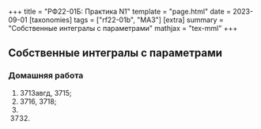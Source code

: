 +++
title = "РФ22-01Б: Практика N1"
template = "page.html"
date = 2023-09-01
[taxonomies]
tags = ["rf22-01b", "MA3"]
[extra]
summary = "Собственные интегралы с параметрами"
mathjax = "tex-mml"
+++

<!-- more -->

## Собственные интегралы с параметрами 

### Домашняя работа

1. 3713авгд, 3715;
2. 3716, 3718;
3. 3732.

